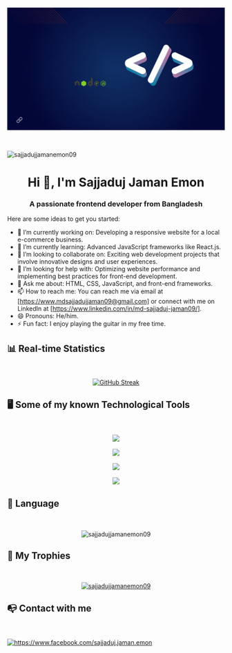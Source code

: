 
[![An old rock in the desert](https://raw.githubusercontent.com/sajjadujjamanemon09/sajjadujjamanemon09/main/Assets/BannerImage/mdsajja.gif "Shiprock, New Mexico by Beau Rogers")](https://www.flickr.com)

<br/>
<p align="left"> <img src="https://komarev.com/ghpvc/?username=sajjadujjamanemon09&label=Profile%20views&color=0e75b6&style=flat" alt="sajjadujjamanemon09" /> </p>

<h1 align="center">Hi 👋, I'm Sajjaduj Jaman Emon</h1>
<h3 align="center">A passionate frontend developer from Bangladesh</h3>





Here are some ideas to get you started:

- 🔭 I’m currently working on: Developing a responsive website for a local e-commerce business.
- 🌱 I’m currently learning: Advanced JavaScript frameworks like React.js.
- 👯 I’m looking to collaborate on: Exciting web development projects that involve innovative designs and user experiences.
- 🤔 I’m looking for help with: Optimizing website performance and implementing best practices for front-end development.
- 💬 Ask me about: HTML, CSS, JavaScript, and front-end frameworks.
- 📫 How to reach me: You can reach me via email at [https://www.mdsajjadujjaman09@gmail.com] or connect with me on LinkedIn at [https://www.linkedin.com/in/md-sajjaduj-jaman09/].
- 😄 Pronouns: He/him.
- ⚡ Fun fact: I enjoy playing the guitar in my free time.



## 📊 Real-time Statistics
<br/>

<p align="center">
  <a href="https://git.io/streak-stats">
    <img src="https://github-readme-streak-stats.herokuapp.com?user=sajjadujjamanemon09&theme=transparent&date_format=M%20j%5B%2C%20Y%5D" alt="GitHub Streak">
  </a>
</p>


## 🖥️ Some of my known Technological Tools
<br/>

<p align="center">
  <a href="https://skillicons.dev">
    <img src="https://skillicons.dev/icons?i=html,css,js" />
  </a>
</p>
<p align="center">
  <a href="https://skillicons.dev">
    <img src="https://skillicons.dev/icons?i=materialui,mongodb,netlify,nextjs,nodejs" />
  </a>
</p>
<p align="center">
  <a href="https://skillicons.dev">
    <img src="https://skillicons.dev/icons?i=react,tailwind,vercel" />
  </a>
</p>
<p align="center">
  <a href="https://skillicons.dev">
    <img src="https://skillicons.dev/icons?i=vscode,vite" />
  </a>
</p>



## 📖 Language
<br/>

<p align="center"><img align="center" src="https://github-readme-stats.vercel.app/api/top-langs?username=sajjadujjamanemon09&show_icons=true&locale=en&layout=compact" alt="sajjadujjamanemon09" /></p>


## 💎 My Trophies
<br/>

<p align="center"> <a href="https://github.com/ryo-ma/github-profile-trophy"><img src="https://github-profile-trophy.vercel.app/?username=sajjadujjamanemon09" alt="sajjadujjamanemon09" /></a> </p>


## 📭 Contact with me
<br/>
<p align="left">
<a href="https://fb.com/https://www.facebook.com/sajjaduj.jaman.emon" target="blank"><img align="center" src="https://raw.githubusercontent.com/rahuldkjain/github-profile-readme-generator/master/src/images/icons/Social/facebook.svg" alt="https://www.facebook.com/sajjaduj.jaman.emon" height="30" width="40" /></a>
</p>




